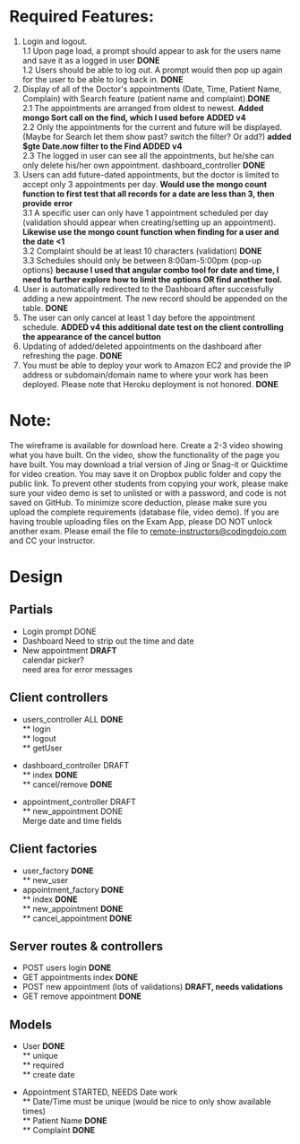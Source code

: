 # Required Features:

1. Login and logout.<br>
1.1 Upon page load, a prompt should appear to ask for the users name and save it as a logged in user  <b>DONE</b><br>
1.2 Users should be able to log out.  A prompt would then pop up again for the user to be able to log back in. <b>DONE</b>
2. Display of all of the Doctor's appointments (Date, Time, Patient Name, Complain) with Search feature (patient name and complaint).<b>DONE</b><br>
2.1 The appointments are arranged from oldest to newest. <b> Added mongo Sort call on the find, which I used before ADDED v4</b><br>
2.2 Only the appointments for the current and future will be displayed.  (Maybe for Search let them show past?  switch the filter?  Or add?)
<b>added $gte Date.now filter to the Find ADDED v4</b><br>
2.3 The logged in user can see all the appointments, but he/she can only delete his/her own appointment. dashboard_controller <b>DONE</b>
3. Users can add future-dated appointments, but the doctor is limited to accept only 3 appointments per day.
<b>Would use the mongo count function to first test that all records for a date are less than 3, then provide error</b><br>
3.1 A specific user can only have 1 appointment scheduled per day (validation should appear when creating/setting up an appointment).
<b>Likewise use the mongo count function when finding for a user and the date <1 </b><br>
3.2 Complaint should be at least 10 characters (validation) <b>DONE</b><br>
3.3 Schedules should only be between 8:00am-5:00pm {pop-up options}
<b>because I used that angular combo tool for date and time, I need to further explore how to limit the options OR find another tool.</b><br>
4. User is automatically redirected to the Dashboard after successfully adding a new appointment. The new record should be appended on the table.  <b>DONE</b>
5. The user can only cancel at least 1 day before the appointment schedule. <b>ADDED v4 this additional date test on the client controlling the appearance of the cancel button</b>
6. Updating of added/deleted appointments on the dashboard after refreshing the page. <b>DONE</b>
7. You must be able to deploy your work to Amazon EC2 and provide the IP address or subdomain/domain name to where your work has been deployed. Please note that Heroku deployment is not honored. <b>DONE</b>

# Note:

The wireframe is available for download here.
Create a 2-3 video showing what you have built. On the video, show the functionality of the page you have built. You may download a trial version of Jing or Snag-it or Quicktime for video creation. You may save it on Dropbox public folder and  copy the public link.
To prevent other students from copying your work, please make sure your video demo is set to unlisted or with a password, and code is not saved on GitHub.
To minimize score deduction, please make sure you upload the complete requirements (database file, video demo).
If you are having trouble uploading files on the Exam App, please DO NOT unlock another exam. Please email the file to remote-instructors@codingdojo.com and CC your instructor.

# Design

## Partials
* Login prompt  DONE
* Dashboard   Need to strip out the time and date
* New appointment <b>DRAFT</b><br>
    calendar picker?<br>
    need area for error messages

## Client controllers
* users_controller ALL <b>DONE</b><br>
** login<br>
** logout<br>
** getUser<br>

* dashboard_controller DRAFT<br>
** index <b>DONE</b><br>
** cancel/remove  <b>DONE</b><br>

* appointment_controller DRAFT<br>
** new_appointment  DONE<br>
    Merge date and time fields <DONE>


## Client factories
* user_factory  <b>DONE</b><br>
** new_user <br>
* appointment_factory  <b>DONE</b><br>
** index   <b>DONE</b> <br>
** new_appointment <b>DONE</b><br>
** cancel_appointment <b>DONE</b><br>

## Server routes & controllers
* POST users login  <b>DONE</b>
* GET appointments index  <b>DONE</b>
* POST new appointment  (lots of validations) <b>DRAFT, needs validations</b>
* GET remove appointment <b>DONE</b>

## Models
* User  <b>DONE</b><br>
** unique<br>
** required<br>
** create date<br>

* Appointment  STARTED, NEEDS Date work <br>
** Date/Time must be unique (would be nice to only show available times)<br>
** Patient Name <b>DONE</b><br>
** Complaint <b>DONE</b><br>
